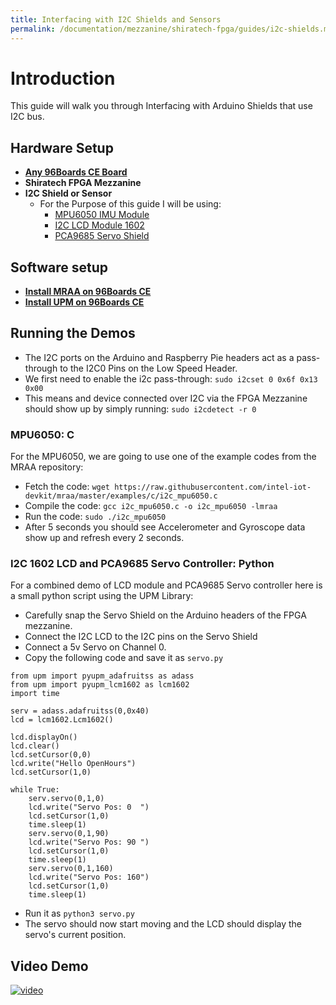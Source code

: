 ```yaml
---
title: Interfacing with I2C Shields and Sensors
permalink: /documentation/mezzanine/shiratech-fpga/guides/i2c-shields.md.html
---
```

# Introduction

This guide will walk you through Interfacing with Arduino Shields that use I2C bus.

## Hardware Setup

- **[Any 96Boards CE Board](/products/ce/)**
- **Shiratech FPGA Mezzanine**
- **I2C Shield or Sensor**
  - For the Purpose of this guide I will be using:
    - [MPU6050 IMU Module](https://www.amazon.com/MPU-6050-MPU6050-Accelerometer-Gyroscope-Converter/dp/B008BOPN40/)
    - [I2C LCD Module 1602](https://www.amazon.com/Qunqi-Serial-Backlight-Arduino-MEGA2560/dp/B01E4YUT3K)
    - [PCA9685 Servo Shield](https://www.adafruit.com/product/1411)

## Software setup

- **[Install MRAA on 96Boards CE](https://youtu.be/c8b6pcc6H2c)**
- **[Install UPM on 96Boards CE](https://github.com/intel-iot-devkit/upm/blob/master/docs/building.md)**

## Running the Demos

- The I2C ports on the Arduino and Raspberry Pie headers act as a pass-through to the I2C0 Pins on the Low Speed Header.
- We first need to enable the i2c pass-through: `sudo i2cset 0 0x6f 0x13 0x00`
- This means and device connected over I2C via the FPGA Mezzanine should show up by simply running: `sudo i2cdetect -r 0`

### MPU6050: C

For the MPU6050, we are going to use one of the example codes from the MRAA repository:

- Fetch the code: `wget https://raw.githubusercontent.com/intel-iot-devkit/mraa/master/examples/c/i2c_mpu6050.c`
- Compile the code: `gcc i2c_mpu6050.c -o i2c_mpu6050 -lmraa`
- Run the code: `sudo ./i2c_mpu6050`
- After 5 seconds you should see Accelerometer and Gyroscope data show up and refresh every 2 seconds.

### I2C 1602 LCD and PCA9685 Servo Controller: Python

For a combined demo of LCD module and PCA9685 Servo controller here is a small python script using the UPM Library:

- Carefully snap the Servo Shield on the Arduino headers of the FPGA mezzanine.
- Connect the I2C LCD to the I2C pins on the Servo Shield
- Connect a 5v Servo on Channel 0.
- Copy the following code and save it as `servo.py`

```
from upm import pyupm_adafruitss as adass
from upm import pyupm_lcm1602 as lcm1602
import time

serv = adass.adafruitss(0,0x40)
lcd = lcm1602.Lcm1602()

lcd.displayOn()
lcd.clear()
lcd.setCursor(0,0)
lcd.write("Hello OpenHours")
lcd.setCursor(1,0)

while True:
    serv.servo(0,1,0)
    lcd.write("Servo Pos: 0  ")
    lcd.setCursor(1,0)
    time.sleep(1)
    serv.servo(0,1,90)
    lcd.write("Servo Pos: 90 ")
    lcd.setCursor(1,0)
    time.sleep(1)
    serv.servo(0,1,160)
    lcd.write("Servo Pos: 160")
    lcd.setCursor(1,0)
    time.sleep(1)

```

- Run it as `python3 servo.py`
- The servo should now start moving and the LCD should display the servo's current position.

## Video Demo

[![video](https://img.youtube.com/vi/i3DC2rw2ufo/0.jpg)](https://youtu.be/i3DC2rw2ufo)
